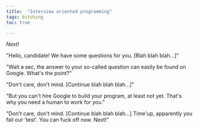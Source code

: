 ```yaml
---
title:  "Interview oriented programming"
tags: bitching
toc: true

---
```


*Next!*

"Hello, candidate! We have some questions for you. [Blah blah blah...]"

"Wait a sec, the answer to your so-called question can easily be found on Google. What's the point?"

"Don't care, don't mind. [Continue blah blah blah...]"

"But you can't hire Google to build your program, at least not yet. That's why you need a human to work for you."

"Don't care, don't mind. [Continue blah blah blah...] Time'up, apparently you fail our 'test'. You can fuck off now. Next!"
